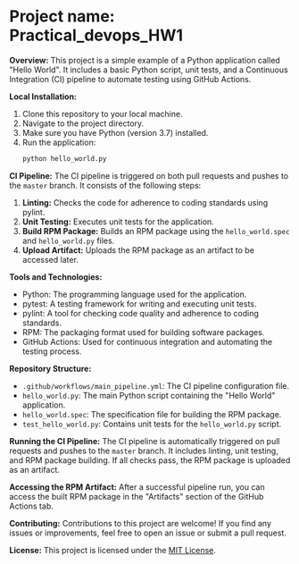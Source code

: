 # Project name: Practical_devops_HW1

**Overview:**
This project is a simple example of a Python application called "Hello World". It includes a basic Python script, unit tests, and a Continuous Integration (CI) pipeline to automate testing using GitHub Actions.

**Local Installation:**
1. Clone this repository to your local machine.
2. Navigate to the project directory.
3. Make sure you have Python (version 3.7) installed.
4. Run the application:
   ```bash
   python hello_world.py
   ```

**CI Pipeline:**
The CI pipeline is triggered on both pull requests and pushes to the `master` branch. It consists of the following steps:
1. **Linting:** Checks the code for adherence to coding standards using pylint.
2. **Unit Testing:** Executes unit tests for the application.
3. **Build RPM Package:** Builds an RPM package using the `hello_world.spec` and `hello_world.py` files.
4. **Upload Artifact:** Uploads the RPM package as an artifact to be accessed later.

**Tools and Technologies:**
- Python: The programming language used for the application.
- pytest: A testing framework for writing and executing unit tests.
- pylint: A tool for checking code quality and adherence to coding standards.
- RPM: The packaging format used for building software packages.
- GitHub Actions: Used for continuous integration and automating the testing process.

**Repository Structure:**
- `.github/workflows/main_pipeline.yml`: The CI pipeline configuration file.
- `hello_world.py`: The main Python script containing the "Hello World" application.
- `hello_world.spec`: The specification file for building the RPM package.
- `test_hello_world.py`: Contains unit tests for the `hello_world.py` script.

**Running the CI Pipeline:**
The CI pipeline is automatically triggered on pull requests and pushes to the `master` branch. It includes linting, unit testing, and RPM package building. If all checks pass, the RPM package is uploaded as an artifact.

**Accessing the RPM Artifact:**
After a successful pipeline run, you can access the built RPM package in the "Artifacts" section of the GitHub Actions tab.

**Contributing:**
Contributions to this project are welcome! If you find any issues or improvements, feel free to open an issue or submit a pull request.

**License:**
This project is licensed under the [MIT License](LICENSE).
```

